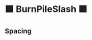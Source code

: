 # 🟩  <envi>BurnPileSlash</envi> 🟩

## Spacing

<!-- @include: /../Placeholder_EnvironmentProfile.md -->

